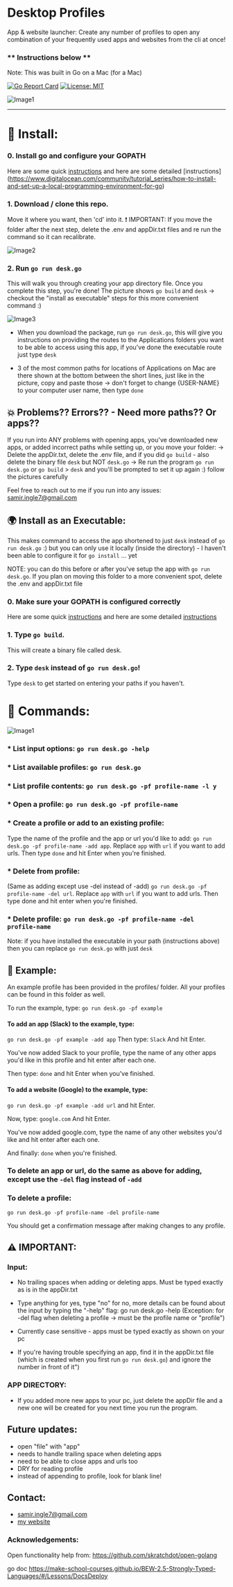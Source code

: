 <p align="center">
  
# Desktop Profiles 

</p>

App & website launcher: 
Create any number of profiles to open any combination of your frequently used apps and websites from the cli at once! 

### ** Instructions below ** 

Note: This was built in Go on a Mac (for a Mac)

[![Go Report Card](https://goreportcard.com/badge/github.com/SamirIngley/Desktop-Profiles)](https://goreportcard.com/report/github.com/SamirIngley/Desktop-Profiles)
[![License: MIT](https://img.shields.io/badge/License-MIT-yellow.svg)](https://opensource.org/licenses/MIT)

![Image1](READMEimg/gopherIMG.png)
************************************************************************************************

# :floppy_disk: Install:

### 0. Install go and configure your GOPATH
Here are some quick [instructions](https://medium.com/@jimkang/install-go-on-mac-with-homebrew-5fa421fc55f5) and here are some detailed [instructions]              (https://www.digitalocean.com/community/tutorial_series/how-to-install-and-set-up-a-local-programming-environment-for-go)

### 1. Download / clone this repo. 
Move it where you want, then 'cd' into it. 
:exclamation: IMPORTANT: If you move the folder after the next step, delete the .env and appDir.txt files and re run the command so it can recalibrate.

![Image2](READMEimg/download.png)


### 2. Run `go run desk.go`
This will walk you through creating your app directory file. Once you complete this step, you're done! The picture shows `go build` and `desk` -> checkout the "install as executable" steps for this more convenient command :)

![Image3](READMEimg/download2.png)

* When you download the package, run `go run desk.go`, this will give you instructions on providing the routes to the Applications folders you want to be able to access using this app, if you've done the executable route just type `desk`

* 3 of the most common paths for locations of Applications on Mac are there shown at the bottom between the short lines, just like in the picture, copy and paste those -> don't forget to change {USER-NAME} to your computer user name, then type `done`

## :boom: Problems?? Errors?? - Need more paths?? Or apps??

If you run into ANY problems with opening apps, you've downloaded new apps, or added incorrect paths while setting up, or you move your folder:
-> Delete the appDir.txt, delete the .env file, and if you did `go build` - also delete the binary file `desk` but NOT `desk.go` 
-> Re run the program `go run desk.go` or `go build` > `desk` and you'll be prompted to set it up again :) follow the pictures carefully

Feel free to reach out to me if you run into any issues: samir.ingle7@gmail.com

## :earth_africa: Install as an Executable: 
This makes command to access the app shortened to just `desk` instead of `go run desk.go` :) but you can only use it locally (inside the directory) - I haven't been able to configure it for `go install` ... yet

NOTE: you can do this before or after you've setup the app with `go run desk.go`. If you plan on moving this folder to a more convenient spot, delete the .env and appDir.txt file 

### 0. Make sure your GOPATH is configured correctly 
Here are some quick [instructions](https://medium.com/@jimkang/install-go-on-mac-with-homebrew-5fa421fc55f5) and here are some detailed [instructions](https://www.digitalocean.com/community/tutorial_series/how-to-install-and-set-up-a-local-programming-environment-for-go) 

### 1. Type `go build`.
This will create a binary file called desk.

### 2.  Type `desk` instead of `go run desk.go`! 
Type `desk` to get started on entering your paths if you haven't. 

# :mega: Commands:

![Image1](READMEimg/using.png)

### * List input options: `go run desk.go -help`

### * List available profiles: `go run desk.go` 

### * List profile contents: `go run desk.go -pf profile-name -l y` 

### * Open a profile:  `go run desk.go -pf profile-name` 

### * Create a profile or add to an existing profile: 
Type the name of the profile and the app or url you'd like to add:  `go run desk.go -pf profile-name -add app`. Replace `app` with `url` if you want to add urls. Then type `done` and hit Enter when you're finished.

### * Delete from profile:  
(Same as adding except use -del instead of -add) `go run desk.go -pf profile-name -del url`. Replace `app` with `url` if you want to add urls. Then type done and hit enter when you're finished.

### * Delete profile:  `go run desk.go -pf profile-name -del profile-name`

Note: if you have installed the executable in your path (instructions above) then you can replace `go run desk.go` with just `desk`

## :goal_net: Example:

An example profile has been provided in the profiles/ folder.
All your profiles can be found in this folder as well. 

To run the example, type:
`go run desk.go -pf example`

#### To add an app (Slack) to the example, type:
`go run desk.go -pf example -add app`
Then type:
`Slack`
And hit Enter.

You've now added Slack to your profile, type the name of any other apps you'd like in this profile and hit enter after each one. 

Then type:
`done`
and hit Enter when you've finished. 

#### To add a website (Google) to the example, type:
`go run desk.go -pf example -add url`
and hit Enter.

Now, type:
`google.com`
And hit Enter.

You've now added google.com, type the name of any other websites you'd like and hit enter after each one. 

And finally:
`done`
when you're finished. 

### To delete an app or url, do the same as above for adding, except use the `-del` flag instead of `-add`

### To delete a profile:
`go run desk.go -pf profile-name -del profile-name`

You should get a confirmation message after making changes to any profile. 


## :warning: IMPORTANT:

### Input: 

* No trailing spaces when adding or deleting apps. Must be typed exactly as is in the appDir.txt

* Type anything for yes, type "no" for no, more details can be found about the input by typing the "-help" flag: go run desk.go -help (Exception: for -del flag when deleting a profile -> must be the profile name or "profile")

* Currently case sensitive - apps must be typed exactly as shown on your pc

* If you're having trouble specifying an app, find it in the appDir.txt file (which is created when you first run `go run desk.go`) and ignore the number in front of it")

### APP DIRECTORY:

* If you added more new apps to your pc, just delete the appDir file and a new one will be created for you next time you run the program.


## Future updates:
- open "file" with "app" 
- needs to handle trailing space when deleting apps
- need to be able to close apps and urls too
- DRY for reading profile
- instead of appending to profile, look for blank line!

## Contact:
* samir.ingle7@gmail.com
* [my website](https://www.samiringle.com)

### Acknowledgements:

Open functionality help from:
https://github.com/skratchdot/open-golang

go doc
https://make-school-courses.github.io/BEW-2.5-Strongly-Typed-Languages/#/Lessons/DocsDeploy
